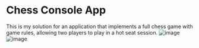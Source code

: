 # Chess Console App
This is my solution for an application that implements a full chess game with game rules, allowing two players to play in a hot seat session.
![image](https://github.com/user-attachments/assets/0bb353ee-0a41-47cd-8095-c47225e96ef2) ![image](https://github.com/user-attachments/assets/454abd7f-6e63-44e7-84ae-9055fdc4e17f)
